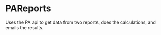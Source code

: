 # PAReports

Uses the PA api to get data from two reports, does the calculations, and emails the results.

